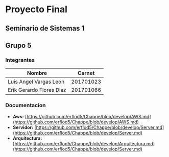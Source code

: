 # Proyecto Final
## Seminario de Sistemas 1
## Grupo 5
### Integrantes
|Nombre|Carnet|
|--|--|
|Luis Angel Vargas Leon|201701023|
|Erik Gerardo Flores Diaz|201701066|

### Documentacion
* **Aws:** [https://github.com/erflod5/Chappe/blob/develop/AWS.md](https://github.com/erflod5/Chappe/blob/develop/AWS.md)
* **Servidor:** [https://github.com/erflod5/Chappe/blob/develop/Server.md](https://github.com/erflod5/Chappe/blob/develop/Server.md)
* **Arquitectura:** [https://github.com/erflod5/Chappe/blob/develop/Arquitectura.md](https://github.com/erflod5/Chappe/blob/develop/Server.md)